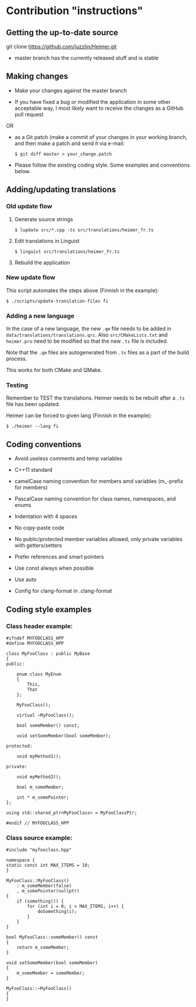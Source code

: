 # Contribution "instructions"

## Getting the up-to-date source

git clone https://github.com/juzzlin/Heimer.git

- master branch has the currently released stuff and is stable

## Making changes

- Make your changes against the master branch

- If you have fixed a bug or modified the application in some other acceptable way,
I most likely want to receive the changes as a GitHub pull request

OR

- as a Git patch (make a commit of your changes in your working branch,
and then make a patch and send it via e-mail:

    `$ git diff master > your_change.patch`

- Please follow the existing coding style. Some examples and conventions below.

## Adding/updating translations

### Old update flow

1) Generate source strings

    `$ lupdate src/*.cpp -ts src/translations/heimer_fr.ts`

2) Edit translations in Linguist

    `$ linguist src/translations/heimer_fr.ts`

3) Rebuild the application

### New update flow

This script automates the steps above (Finnish in the example):

`$ ./scripts/update-translation-files fi`

### Adding a new language

In the case of a new language, the new `.qm` file needs to be added in `data/translations/translations.qrc`. Also `src/CMakeLists.txt` and `heimer.pro` need to be modified so that the new `.ts` file is included.

Note that the `.qm` files are autogenerated from `.ts` files as a part of the build process.

This works for both CMake and QMake.

### Testing

Remember to TEST the translations. Heimer needs to be rebuilt after a `.ts` file has been updated.

Heimer can be forced to given lang (Finnish in the example):

`$ ./heimer --lang fi`

## Coding conventions

* Avoid useless comments and temp variables

* C++11 standard

* camelCase naming convention for members amd variables (m_-prefix for members)

* PascalCase naming convention for class names, namespaces, and enums

* Indentation with 4 spaces

* No copy-paste code

* No public/protected member variables allowed, only private variables with getters/setters

* Prefer references and smart pointers

* Use const always when possible

* Use auto

* Config for clang-format in .clang-format

## Coding style examples

### Class header example:

```
#ifndef MYFOOCLASS_HPP
#define MYFOOCLASS_HPP

class MyFooClass : public MyBase
{
public:

    enum class MyEnum
    {
        This,
        That
    };

    MyFooClass();

    virtual ~MyFooClass();

    bool someMember() const;

    void setSomeMember(bool someMember);

protected:

    void myMethod1();

private:

    void myMethod2();

    bool m_someMember;

    int * m_somePointer;
};

using std::shared_ptr<MyFooClass> = MyFooClassPtr;

#endif // MYFOOCLASS_HPP
```

### Class source example:

```
#include "myfooclass.hpp"

namespace {
static const int MAX_ITEMS = 10;
}

MyFooClass::MyFooClass()
    : m_someMember(false)
    , m_somePointer(nullptr)
{
    if (something()) {
        for (int i = 0; i < MAX_ITEMS; i++) {
            doSomething(i);
        }
    }
}

bool MyFooClass::someMember() const
{
    return m_someMember;
}

void setSomeMember(bool someMember)
{
    m_someMember = someMember;
}

MyFooClass::~MyFooClass()
{
}
```

